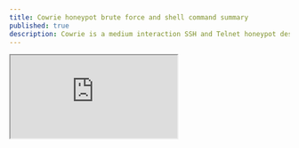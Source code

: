 ```yaml
---
title: Cowrie honeypot brute force and shell command summary
published: true
description: Cowrie is a medium interaction SSH and Telnet honeypot designed to log brute force attacks and the shell interaction performed by the attacker.
---
```

<iframe src="https://tomasvanagas.github.io/S-in-IOT-stands-for-security/html/cowrie_summary.html"></iframe>
